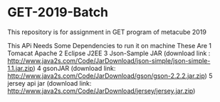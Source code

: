 # GET-2019-Batch
This repository is for assignment in GET program of metacube 2019

This APi Needs Some Dependencies to run it on machine These Are 
1 Tomacat Apache
2 Eclipse J2EE
3 Json-Sample JAR (download link : http://www.java2s.com/Code/JarDownload/json-simple/json-simple-1.1.jar.zip)
4 gsonJAR (download link: http://www.java2s.com/Code/JarDownload/gson/gson-2.2.2.jar.zip)
5 jersey api jar (download link: http://www.java2s.com/Code/JarDownload/jersey/jersey.jar.zip)